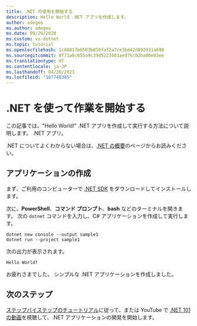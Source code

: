 ```yaml
---
title: .NET の使用を開始する
description: Hello World .NET アプリを作成します。
author: adegeo
ms.author: adegeo
ms.date: 09/29/2020
ms.custom: vs-dotnet
ms.topic: tutorial
ms.openlocfilehash: 1c88817b0503b050faf2a7ce3bd42d892931a698
ms.sourcegitcommit: 8f71a6c655a9c39d5223401aed76c02ba00e03ee
ms.translationtype: HT
ms.contentlocale: ja-JP
ms.lasthandoff: 04/20/2021
ms.locfileid: "107740385"
---
```

# <a name="get-started-with-net"></a>.NET を使って作業を開始する

この記事では、"Hello World!" .NET アプリを作成して実行する方法について説明します。 .NET アプリ。

.NET についてよくわからない場合は、[.NET の概要](introduction.md)のページからお読みください。

## <a name="create-an-application"></a>アプリケーションの作成

まず、ご利用のコンピューターで [.NET SDK](https://dotnet.microsoft.com/download/dotnet) をダウンロードしてインストールします。

次に、**PowerShell**、**コマンド プロンプト**、**bash** などのターミナルを開きます。 次の `dotnet` コマンドを入力し、C# アプリケーションを作成して実行します。

```dotnetcli
dotnet new console --output sample1
dotnet run --project sample1
```

次の出力が表示されます。

```output
Hello World!
```

お疲れさまでした。 シンプルな .NET アプリケーションを作成しました。

## <a name="next-steps"></a>次のステップ

[ステップバイステップのチュートリアル](../standard/get-started.md)に従って、または YouTube で [.NET 101 の動画](https://www.youtube.com/playlist?list=PLdo4fOcmZ0oWoazjhXQzBKMrFuArxpW80)を視聴して、.NET アプリケーションの開発を開始します。
